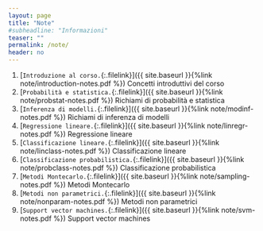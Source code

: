 ```yaml
---
layout: page
title: "Note"
#subheadline: "Informazioni"
teaser: ""
permalink: /note/
header: no
---
```


1. [`Introduzione al corso.`{:.filelink}]({{ site.baseurl }}{%link note/introduction-notes.pdf %}) Concetti introduttivi del corso
1. [`Probabilità e statistica.`{:.filelink}]({{ site.baseurl }}{%link note/probstat-notes.pdf %}) Richiami di probabilità e statistica
1. [`Inferenza di modelli.`{:.filelink}]({{ site.baseurl }}{%link note/modinf-notes.pdf %}) Richiami di inferenza di modelli
1. [`Regressione lineare.`{:.filelink}]({{ site.baseurl }}{%link note/linregr-notes.pdf %}) Regressione lineare
1. [`Classificazione lineare.`{:.filelink}]({{ site.baseurl }}{%link note/linclass-notes.pdf %}) Classificazione lineare
1. [`Classificazione probabilistica.`{:.filelink}]({{ site.baseurl }}{%link note/probclass-notes.pdf %}) Classificazione probabilistica
1. [`Metodi Montecarlo.`{:.filelink}]({{ site.baseurl }}{%link note/sampling-notes.pdf %}) Metodi Montecarlo
1. [`Metodi non parametrici.`{:.filelink}]({{ site.baseurl }}{%link note/nonparam-notes.pdf %}) Metodi non parametrici
1. [`Support vector machines.`{:.filelink}]({{ site.baseurl }}{%link note/svm-notes.pdf %}) Support vector machines
